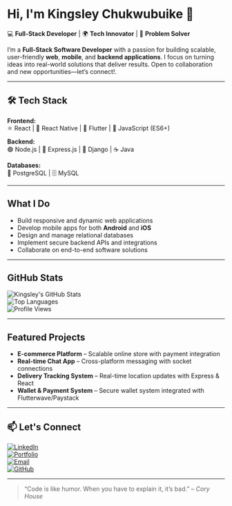 #  Hi, I'm Kingsley Chukwubuike  👋

💻 **Full-Stack Developer** | 🌍 **Tech Innovator** | 🚀 **Problem Solver**

I’m a **Full-Stack Software Developer** with a passion for building scalable, user-friendly **web**, **mobile**, and **backend applications**. I focus on turning ideas into real-world solutions that deliver results. Open to collaboration and new opportunities—let’s connect!.

---


## 🛠 Tech Stack

**Frontend:**  
⚛ React | 📱 React Native | 🎯 Flutter | 🎨 JavaScript (ES6+)

**Backend:**  
🟢 Node.js | 🚂 Express.js | 🐍 Django | ☕ Java

**Databases:**  
🐘 PostgreSQL | 🗄 MySQL

---

##  What I Do
- Build responsive and dynamic web applications  
- Develop mobile apps for both **Android** and **iOS**  
- Design and manage relational databases  
- Implement secure backend APIs and integrations  
- Collaborate on end-to-end software solutions

---

##  GitHub Stats

![Kingsley's GitHub Stats](https://github-readme-stats.vercel.app/api?username=Buike369&show_icons=true&theme=radical)  
![Top Languages](https://github-readme-stats.vercel.app/api/top-langs/?username=Buike369&layout=compact&theme=radical)  
![Profile Views](https://komarev.com/ghpvc/?username=Buike369&label=Profile%20Views&color=ff69b4&style=flat)

---

##  Featured Projects
- **E-commerce Platform** – Scalable online store with payment integration  
- **Real-time Chat App** – Cross-platform messaging with socket connections  
- **Delivery Tracking System** – Real-time location updates with Express & React  
- **Wallet & Payment System** – Secure wallet system integrated with Flutterwave/Paystack

---

## 📫 Let's Connect
[![LinkedIn](https://img.shields.io/badge/LinkedIn-0077B5?logo=linkedin&logoColor=white)](https://https://www.linkedin.com/in/chukwubuike-kingsley-1a6054224)  
[![Portfolio](https://img.shields.io/badge/Portfolio-000?logo=react&logoColor=white)](YOUR-PORTFOLIO-LINK)  
[![Email](https://img.shields.io/badge/Email-D14836?logo=gmail&logoColor=white)](mailto:chukwubuikekingsley369@gmail.com)  
[![GitHub](https://img.shields.io/badge/GitHub-181717?logo=github&logoColor=white)](https://github.com/Buike@369)  

---

> “Code is like humor. When you have to explain it, it’s bad.” – *Cory House*

